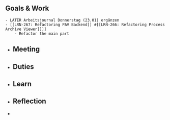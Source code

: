 ## Goals & Work
	- LATER Arbeitsjournal Donnerstag (23.01) ergänzen
	- [[LRN-267: Refactoring PAV Backend]] #[[LRN-266: Refactoring Process Archive Viewer]]]]
		- Refactor the main part
- ## Meeting
- ## Duties
- ## Learn
- ## Reflection
-